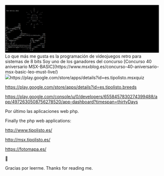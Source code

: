 <img src="title.PNG" />
Lo que más me gusta es la programación de videojuegos retro para sistemas de 8 bits
Soy uno de los ganadores del concurso [Concurso 40 aniversario MSX-BASIC](https://www.msxblog.es/concurso-40-aniversario-msx-basic-leo-must-live/)

<div sttyle="width: 500px;margin-left: auto;margin-right: auto;"><img src="taza.png"  height="200px/></div>



What I like the most is the programming of retro video games for 8-bit systems

Después el desarrollo de aplicaciones para dispositivos móviles.

After the development of applications for mobile devices:

https://play.google.com/store/apps/details?id=es.tipolisto.msxquiz

https://play.google.com/store/apps/details?id=es.tipolisto.breeds

https://play.google.com/console/u/0/developers/6558457830274399488/app/4972630508756278520/app-dashboard?timespan=thirtyDays

Por último las aplicaciones web php.

Finally the php web applications:

http://www.tipolisto.es/

http://msx.tipolisto.es/

https://fotomapa.es/

 👋 
 
Gracias por leerme.
Thanks for reading me.
